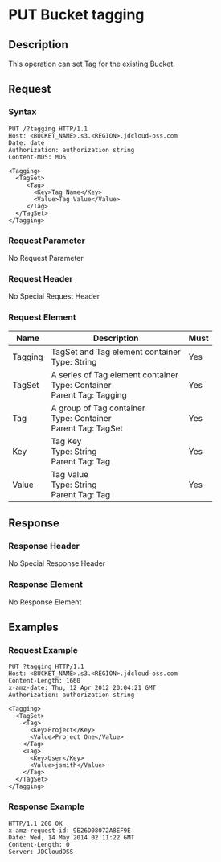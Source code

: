 # PUT Bucket tagging

## Description

This operation can set Tag for the existing Bucket.

## Request
### Syntax
```HTTP
PUT /?tagging HTTP/1.1
Host: <BUCKET_NAME>.s3.<REGION>.jdcloud-oss.com
Date: date
Authorization: authorization string
Content-MD5: MD5
 
<Tagging>
  <TagSet>
     <Tag>
       <Key>Tag Name</Key>
       <Value>Tag Value</Value>
     </Tag>
  </TagSet>
</Tagging>
```

### Request Parameter

No Request Parameter

### Request Header

No Special Request Header

### Request Element

Name|Description|Must
---|---|---
Tagging|TagSet and Tag element container<br>Type: String|Yes
TagSet|A series of Tag element container<br>Type: Container<br>Parent Tag: Tagging|Yes
Tag|A group of Tag container<br>Type: Container<br>Parent Tag: TagSet|Yes
Key|Tag Key<br>Type: String<br>Parent Tag: Tag|Yes
Value|Tag Value<br>Type: String<br>Parent Tag: Tag|Yes

## Response
### Response Header
No Special Response Header
### Response Element
No Response Element

## Examples
### Request Example
```HTTP
PUT ?tagging HTTP/1.1
Host: <BUCKET_NAME>.s3.<REGION>.jdcloud-oss.com
Content-Length: 1660
x-amz-date: Thu, 12 Apr 2012 20:04:21 GMT
Authorization: authorization string

<Tagging>
  <TagSet>
    <Tag>
      <Key>Project</Key>
      <Value>Project One</Value>
    </Tag>
    <Tag>
      <Key>User</Key>
      <Value>jsmith</Value>
    </Tag>
  </TagSet>
</Tagging>
```
### Response Example
```HTTP
HTTP/1.1 200 OK
x-amz-request-id: 9E26D08072A8EF9E
Date: Wed, 14 May 2014 02:11:22 GMT
Content-Length: 0
Server: JDCloudOSS
```







